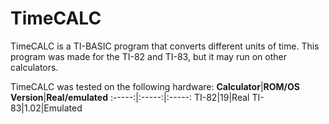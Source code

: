 # TimeCALC
TimeCALC is a TI-BASIC program that converts different units of time. This program was made for the TI-82 and TI-83, but it may run on other calculators.

TimeCALC was tested on the following hardware:
**Calculator**|**ROM/OS Version**|**Real/emulated**
:-----:|:-----:|:-----:
TI-82|19|Real
TI-83|1.02|Emulated
